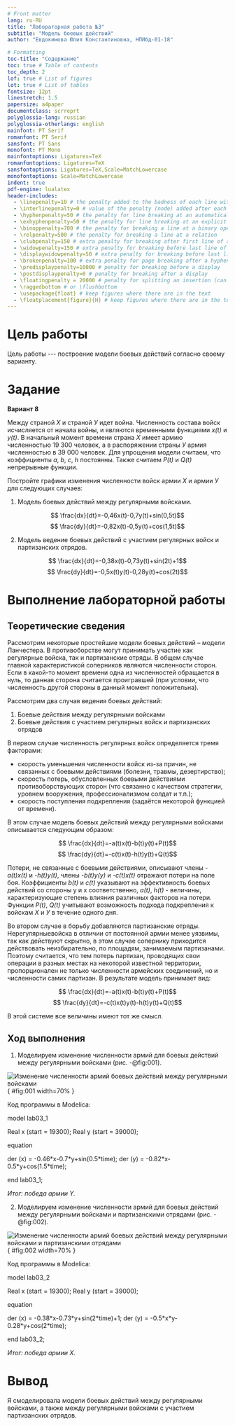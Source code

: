 ```yaml
---
# Front matter
lang: ru-RU
title: "Лабораторная работа №3"
subtitle: "Модель боевых действий"
author: "Евдокимова Юлия Константиновна, НПИбд-01-18"

# Formatting
toc-title: "Содержание"
toc: true # Table of contents
toc_depth: 2
lof: true # List of figures
lot: true # List of tables
fontsize: 12pt
linestretch: 1.5
papersize: a4paper
documentclass: scrreprt
polyglossia-lang: russian
polyglossia-otherlangs: english
mainfont: PT Serif
romanfont: PT Serif
sansfont: PT Sans
monofont: PT Mono
mainfontoptions: Ligatures=TeX
romanfontoptions: Ligatures=TeX
sansfontoptions: Ligatures=TeX,Scale=MatchLowercase
monofontoptions: Scale=MatchLowercase
indent: true
pdf-engine: lualatex
header-includes:
  - \linepenalty=10 # the penalty added to the badness of each line within a paragraph (no associated penalty node) Increasing the value makes tex try to have fewer lines in the paragraph.
  - \interlinepenalty=0 # value of the penalty (node) added after each line of a paragraph.
  - \hyphenpenalty=50 # the penalty for line breaking at an automatically inserted hyphen
  - \exhyphenpenalty=50 # the penalty for line breaking at an explicit hyphen
  - \binoppenalty=700 # the penalty for breaking a line at a binary operator
  - \relpenalty=500 # the penalty for breaking a line at a relation
  - \clubpenalty=150 # extra penalty for breaking after first line of a paragraph
  - \widowpenalty=150 # extra penalty for breaking before last line of a paragraph
  - \displaywidowpenalty=50 # extra penalty for breaking before last line before a display math
  - \brokenpenalty=100 # extra penalty for page breaking after a hyphenated line
  - \predisplaypenalty=10000 # penalty for breaking before a display
  - \postdisplaypenalty=0 # penalty for breaking after a display
  - \floatingpenalty = 20000 # penalty for splitting an insertion (can only be split footnote in standard LaTeX)
  - \raggedbottom # or \flushbottom
  - \usepackage{float} # keep figures where there are in the text
  - \floatplacement{figure}{H} # keep figures where there are in the text
---
```


# Цель работы

Цель работы --- построение модели боевых действий согласно своему варианту.

# Задание

**Вариант 8**  

Между страной *Х* и страной *У* идет война. Численность состава войск исчисляется от начала войны, и являются временными функциями *x(t)* и *y(t)*. В начальный момент времени страна *Х* имеет армию численностью 19 300 человек, а в распоряжении страны *У* армия численностью в 39 000 человек. Для упрощения модели считаем, что коэффициенты *a*, *b*, *c*, *h* постоянны. Также считаем *P(t)* и *Q(t)* непрерывные функции.  
  
Постройте графики изменения численности войск армии *Х* и армии *У* для следующих случаев:  
1. Модель боевых действий между регулярными войсками.

$$ \frac{dx}{dt}=-0,46x(t)-0,7y(t)+sin(0,5t)$$
$$ \frac{dy}{dt}=-0,82x(t)-0,5y(t)+cos(1,5t)$$
 
2. Модель ведение боевых действий с участием регулярных войск и партизанских отрядов.

$$ \frac{dx}{dt}=-0,38x(t)-0,73y(t)+sin(2t)+1$$
$$ \frac{dy}{dt}=-0,5x(t)y(t)-0,28y(t)+cos(2t)$$


# Выполнение лабораторной работы

## Теоретические сведения
Рассмотрим некоторые простейшие модели боевых действий – модели Ланчестера. В противоборстве могут принимать участие как регулярные войска,
так и партизанские отряды. В общем случае главной характеристикой соперников являются численности сторон. Если в какой-то момент времени одна из
численностей обращается в нуль, то данная сторона считается проигравшей (при условии, что численность другой стороны в данный момент положительна).  
  
Рассмотрим два случая ведения боевых действий:  
1. Боевые действия между регулярными войсками  
2. Боевые действия с участием регулярных войск и партизанских отрядов  
  
В первом случае численность регулярных войск определяется тремя факторами:  
- скорость уменьшения численности войск из-за причин, не связанных с
боевыми действиями (болезни, травмы, дезертирство);  
- скорость потерь, обусловленных боевыми действиями противоборствующих сторон (что связанно с качеством стратегии, уровнем вооружения, профессионализмом солдат и т.п.);  
- скорость поступления подкрепления (задаётся некоторой функцией от
времени).  
  
В этом случае модель боевых действий между регулярными войсками описывается следующим образом:  

$$ \frac{dx}{dt}=-a(t)x(t)-b(t)y(t)+P(t)$$
$$ \frac{dy}{dt}=-c(t)x(t)-h(t)y(t)+Q(t)$$
 
Потери, не связанные с боевыми действиями, описывают члены *-a(t)x(t)* и *-h(t)y(t)*, члены *-b(t)y(y)* и *-c(t)x(t)* отражают потери на поле боя.
Коэффициенты *b(t)* и *c(t)* указывают на эффективность боевых действий со стороны у и х соответственно, *a(t)*, *h(t)* - величины, характеризующие степень влияния различных факторов на потери. Функции *P(t)*, *Q(t)* учитывают возможность подхода подкрепления к войскам *Х* и *У* в течение одного дня.  
  
Во втором случае в борьбу добавляются партизанские отряды. Нерегулярныевойска в отличии от постоянной армии менее уязвимы, так как действуют скрытно,
в этом случае сопернику приходится действовать неизбирательно, по площадям, занимаемым партизанами. Поэтому считается, что тем потерь партизан,
проводящих свои операции в разных местах на некоторой известной территории, пропорционален не только численности армейских соединений, но и численности самих партизан. В результате модель принимает вид:  

$$ \frac{dx}{dt}=-a(t)x(t)-b(t)y(t)+P(t)$$
$$ \frac{dy}{dt}=-c(t)x(t)y(t)-h(t)y(t)+Q(t)$$


В этой системе все величины имеют тот же смысл.  

## Ход выполнения  

1. Моделируем изменение численности армий для боевых действий между регулярными войсками (рис. -@fig:001).

![Изменение численности армий боевых действий между регулярными войсками](image/1.png){ #fig:001 width=70% }
  
Код программы в Modelica:  

model lab03_1

Real x (start = 19300);
Real y (start = 39000);
 
equation

der (x) = -0.46\*x-0.7\*y+sin(0.5\*time);
der (y) = -0.82\*x-0.5\*y+cos(1.5\*time);

end lab03_1;
  
*Итог: победа армии Y.*  

2. Моделируем изменение численности армий для боевых действий между регулярными войсками и партизанскими отрядами (рис. -@fig:002).

![Изменение численности армий боевых действий между регулярными войсками и партизанскими отрядами](image/2.png){ #fig:002 width=70% }
  
Код программы в Modelica:  

model lab03_2

Real x (start = 19300);
Real y (start = 39000);
 
equation

der (x) = -0.38\*x-0.73\*y+sin(2\*time)+1;
der (y) = -0.5\*x\*y-0.28\*y+cos(2\*time);

end lab03_2;

*Итог: победа армии X.*

# Вывод

Я смоделировала модели боевых действий между регулярными войсками, а также между регулярными войсками с участием партизанских отрядов.  
